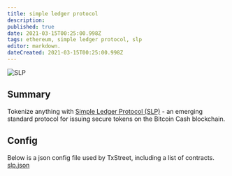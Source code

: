 ```yaml
---
title: simple ledger protocol                                          
description:                                          
published: true                                       
date: 2021-03-15T00:25:00.998Z                        
tags: ethereum, simple ledger protocol, slp                                  
editor: markdown.                                    
dateCreated: 2021-03-15T00:25:00.998Z 
---
```


![SLP](https://txstreet.com/static/img/singles/house_logos/slp.png)

## Summary

Tokenize anything with <a href="https://simpleledger.cash/" target="_blank">Simple Ledger Protocol (SLP)</a> - an emerging standard protocol for issuing secure tokens on the Bitcoin Cash blockchain.

## Config

Below is a json config file used by TxStreet, including a list of contracts.
[slp.json](/bitcoincash/houses/slp.json)

